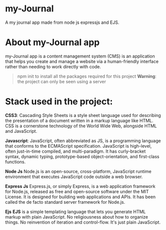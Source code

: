 # my-Journal

A my journal app made from node js expressjs and EJS.

# About my-Journal app
 my-Journal app is a content management system (CMS) is an application that helps you create and manage a website via a 
 human-friendly interface rather than needing to work directly with code.


> npm init to install all the packages required for this project
> **Warning**: the project can only be seen using a server


# Stack used in the project:
**CSS3**:
	Cascading Style Sheets is a style sheet language used for describing the presentation of a document written
  in a markup language like HTML. CSS is a cornerstone technology of the World Wide Web, alongside HTML and JavaScript.

 **Javascript**:
    JavaScript, often abbreviated as JS, is a programming language that conforms to the ECMAScript specification.
    JavaScript is high-level, often just-in-time compiled, and multi-paradigm. It has curly-bracket syntax, dynamic typing,
    prototype-based object-orientation, and first-class functions.

**Node Js**
Node.js is an open-source, cross-platform, JavaScript runtime environment that executes JavaScript code outside a web browser.

**Express Js**
Express.js, or simply Express, is a web application framework for Node.js, released as free and open-source software under the MIT License. It is designed for building web applications and APIs. It has been called the de facto standard server framework for Node.js.

**Ejs**
**EJS** is a simple templating language that lets you generate HTML markup with plain JavaScript. No religiousness about how to organize things. No reinvention of iteration and control-flow. It's just plain JavaScript.
